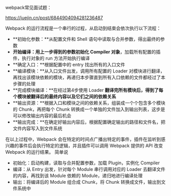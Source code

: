 webpack常见面试题：

https://juejin.cn/post/6844904094281236487


Webpack 的运行流程是一个串行的过程，从启动到结束会依次执行以下流程：

* **初始化参数：**从配置文件和 Shell 语句中读取与合并参数，得出最终的参数
* **开始编译：**用上一步得到的参数**初始化 Compiler 对象**，加载所有配置的插件，执行对象的 run 方法开始执行编译
* **确定入口：**根据配置中的 entry 找出所有的入口文件
* **编译模块：**从入口文件出发，调用所有配置的 Loader 对模块进行翻译，再找出该模块依赖的模块，再递归本步骤直到所有入口依赖的文件都经过了本步骤的处理
* **完成模块编译：**在经过第4步使用 Loader **翻译完所有模块后，得到了每个模块被翻译后的最终内容以及它们之间的依赖关系**
* **输出资源：**根据入口和模块之间的依赖关系，组装成一个个包含多个模块的 Chunk，再把每个 Chunk 转换成一个单独的文件加入到输出列表，这步是可以修改输出内容的最后机会
* **输出完成：**在确定好输出内容后，根据配置确定输出的路径和文件名，把文件内容写入到文件系统

在以上过程中，Webpack 会在特定的时间点广播出特定的事件，插件在监听到感兴趣的事件后会执行特定的逻辑，并且插件可以调用 Webpack 提供的 API 改变 Webpack 的运行结果。
简单说

* 初始化：启动构建，读取与合并配置参数，加载 Plugin，实例化 Compiler
* 编译：从 Entry 出发，针对每个 Module 串行调用对应的 Loader 去翻译文件的内容，再找到该 Module 依赖的 Module，递归地进行编译处理
* 输出：将编译后的 Module 组合成 Chunk，将 Chunk 转换成文件，输出到文件系统中